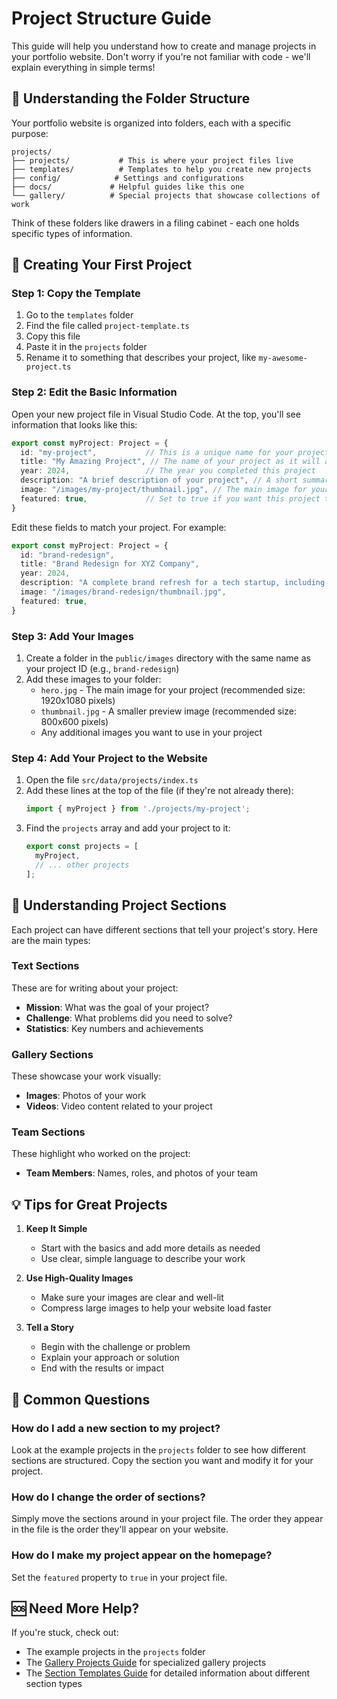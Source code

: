 # Project Structure Guide

This guide will help you understand how to create and manage projects in your portfolio website. Don't worry if you're not familiar with code - we'll explain everything in simple terms!

## 📁 Understanding the Folder Structure

Your portfolio website is organized into folders, each with a specific purpose:

```
projects/
├── projects/           # This is where your project files live
├── templates/          # Templates to help you create new projects
├── config/            # Settings and configurations
├── docs/             # Helpful guides like this one
└── gallery/          # Special projects that showcase collections of work
```

Think of these folders like drawers in a filing cabinet - each one holds specific types of information.

## 🚀 Creating Your First Project

### Step 1: Copy the Template

1. Go to the `templates` folder
2. Find the file called `project-template.ts`
3. Copy this file
4. Paste it in the `projects` folder
5. Rename it to something that describes your project, like `my-awesome-project.ts`

### Step 2: Edit the Basic Information

Open your new project file in Visual Studio Code. At the top, you'll see information that looks like this:

```typescript
export const myProject: Project = {
  id: "my-project",           // This is a unique name for your project (use lowercase with hyphens)
  title: "My Amazing Project", // The name of your project as it will appear on your website
  year: 2024,                 // The year you completed this project
  description: "A brief description of your project", // A short summary (1-2 sentences)
  image: "/images/my-project/thumbnail.jpg", // The main image for your project
  featured: true,             // Set to true if you want this project to appear on your homepage
}
```

Edit these fields to match your project. For example:

```typescript
export const myProject: Project = {
  id: "brand-redesign",
  title: "Brand Redesign for XYZ Company",
  year: 2024,
  description: "A complete brand refresh for a tech startup, including logo, website, and marketing materials.",
  image: "/images/brand-redesign/thumbnail.jpg",
  featured: true,
}
```

### Step 3: Add Your Images

1. Create a folder in the `public/images` directory with the same name as your project ID (e.g., `brand-redesign`)
2. Add these images to your folder:
   - `hero.jpg` - The main image for your project (recommended size: 1920x1080 pixels)
   - `thumbnail.jpg` - A smaller preview image (recommended size: 800x600 pixels)
   - Any additional images you want to use in your project

### Step 4: Add Your Project to the Website

1. Open the file `src/data/projects/index.ts`
2. Add these lines at the top of the file (if they're not already there):
   ```typescript
   import { myProject } from './projects/my-project';
   ```
3. Find the `projects` array and add your project to it:
   ```typescript
   export const projects = [
     myProject,
     // ... other projects
   ];
   ```

## 📝 Understanding Project Sections

Each project can have different sections that tell your project's story. Here are the main types:

### Text Sections
These are for writing about your project:
- **Mission**: What was the goal of your project?
- **Challenge**: What problems did you need to solve?
- **Statistics**: Key numbers and achievements

### Gallery Sections
These showcase your work visually:
- **Images**: Photos of your work
- **Videos**: Video content related to your project

### Team Sections
These highlight who worked on the project:
- **Team Members**: Names, roles, and photos of your team

## 💡 Tips for Great Projects

1. **Keep It Simple**
   - Start with the basics and add more details as needed
   - Use clear, simple language to describe your work

2. **Use High-Quality Images**
   - Make sure your images are clear and well-lit
   - Compress large images to help your website load faster

3. **Tell a Story**
   - Begin with the challenge or problem
   - Explain your approach or solution
   - End with the results or impact

## 🔧 Common Questions

### How do I add a new section to my project?
Look at the example projects in the `projects` folder to see how different sections are structured. Copy the section you want and modify it for your project.

### How do I change the order of sections?
Simply move the sections around in your project file. The order they appear in the file is the order they'll appear on your website.

### How do I make my project appear on the homepage?
Set the `featured` property to `true` in your project file.

## 🆘 Need More Help?

If you're stuck, check out:
- The example projects in the `projects` folder
- The [Gallery Projects Guide](gallery-projects.md) for specialized gallery projects
- The [Section Templates Guide](section-templates.md) for detailed information about different section types 